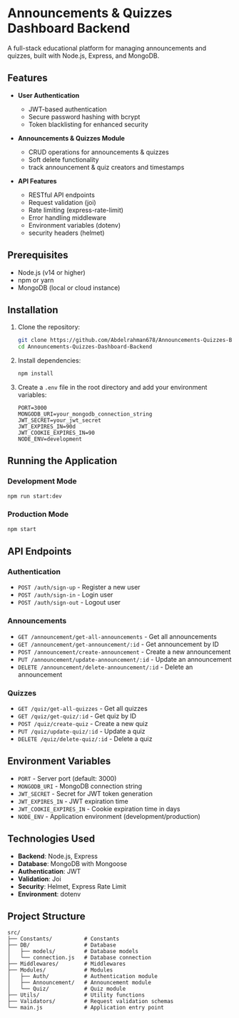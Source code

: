 # Announcements & Quizzes Dashboard Backend

A full-stack educational platform for managing announcements and quizzes, built with Node.js, Express, and MongoDB.

## Features

- **User Authentication**

  - JWT-based authentication
  - Secure password hashing with bcrypt
  - Token blacklisting for enhanced security

- **Announcements & Quizzes Module**

  - CRUD operations for announcements & quizzes
  - Soft delete functionality
  - track announcement & quiz creators and timestamps

- **API Features**
  - RESTful API endpoints
  - Request validation (joi)
  - Rate limiting (express-rate-limit)
  - Error handling middleware
  - Environment variables (dotenv)
  - security headers (helmet)

## Prerequisites

- Node.js (v14 or higher)
- npm or yarn
- MongoDB (local or cloud instance)

## Installation

1. Clone the repository:

   ```bash
   git clone https://github.com/Abdelrahman678/Announcements-Quizzes-Backend.git
   cd Announcements-Quizzes-Dashboard-Backend
   ```

2. Install dependencies:

   ```bash
   npm install
   ```

3. Create a `.env` file in the root directory and add your environment variables:
   ```env
   PORT=3000
   MONGODB_URI=your_mongodb_connection_string
   JWT_SECRET=your_jwt_secret
   JWT_EXPIRES_IN=90d
   JWT_COOKIE_EXPIRES_IN=90
   NODE_ENV=development
   ```

## Running the Application

### Development Mode

```bash
npm run start:dev
```

### Production Mode

```bash
npm start
```

## API Endpoints

### Authentication

- `POST /auth/sign-up` - Register a new user
- `POST /auth/sign-in` - Login user
- `POST /auth/sign-out` - Logout user

### Announcements

- `GET /announcement/get-all-announcements` - Get all announcements
- `GET /announcement/get-announcement/:id` - Get announcement by ID
- `POST /announcement/create-announcement` - Create a new announcement
- `PUT /announcement/update-announcement/:id` - Update an announcement
- `DELETE /announcement/delete-announcement/:id` - Delete an announcement

### Quizzes

- `GET /quiz/get-all-quizzes` - Get all quizzes
- `GET /quiz/get-quiz/:id` - Get quiz by ID
- `POST /quiz/create-quiz` - Create a new quiz
- `PUT /quiz/update-quiz/:id` - Update a quiz
- `DELETE /quiz/delete-quiz/:id` - Delete a quiz

## Environment Variables

- `PORT` - Server port (default: 3000)
- `MONGODB_URI` - MongoDB connection string
- `JWT_SECRET` - Secret for JWT token generation
- `JWT_EXPIRES_IN` - JWT expiration time
- `JWT_COOKIE_EXPIRES_IN` - Cookie expiration time in days
- `NODE_ENV` - Application environment (development/production)

## Technologies Used

- **Backend**: Node.js, Express
- **Database**: MongoDB with Mongoose
- **Authentication**: JWT
- **Validation**: Joi
- **Security**: Helmet, Express Rate Limit
- **Environment**: dotenv

## Project Structure

```
src/
├── Constants/          # Constants
├── DB/                 # Database
│   ├── models/         # Database models
│   └── connection.js   # Database connection
├── Middlewares/        # Middlewares
├── Modules/            # Modules
│   ├── Auth/           # Authentication module
│   ├── Announcement/   # Announcement module
│   └── Quiz/           # Quiz module
├── Utils/              # Utility functions
├── Validators/         # Request validation schemas
└── main.js             # Application entry point
```
